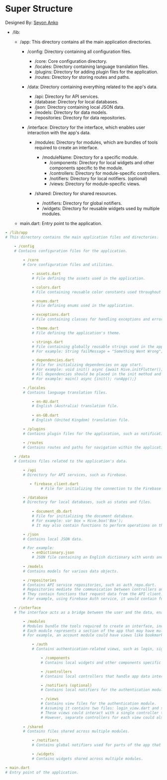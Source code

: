 # Super Structure

Designed By: [Seyon Anko](https://github.com/DrDejaVuNG)

- /lib:
    - /app:  This directory contains all the main application directories.
        - /config:  Directory containing all configuration files.
            - /core:  Core configuration directory.
            - /locales:  Directory containing language translation files.
            - /plugins:  Directory for adding plugin files for the application.
            - /routes:  Directory for storing routes and paths.
            
        - /data:  Directory containing everything related to the app's data.
            - /api:  Directory for API services.
            - /database:  Directory for local databases.
            - /json:  Directory containing local JSON data.
            - /models:  Directory for data models.
            - /repositories:  Directory for data repositories.
              
        - /interface:  Directory for the interface, which enables user interaction with the app's data.
            - /modules:  Directory for modules, which are bundles of tools required to create an interface.
                - /moduleName:  Directory for a specific module.
                    - /components:  Directory for local widgets and other components specific to the module.
                    - /controllers:  Directory for module-specific controllers.
                    - /notifiers:  Directory for local notifiers. (optional)
                    - /views:  Directory for module-specific views.
                    
            - /shared:  Directory for shared resources.
                - /notifiers:  Directory for global notifiers.
                - /widgets:  Directory for reusable widgets used by multiple modules.

    - main.dart: Entry point to the application.

```yaml
- /lib/app  
# This directory contains the main application files and directories.

    - /config
    # Contains configuration files for the application.
    
        - /core
        # Core configuration files and utilities.

            - assets.dart
            # File defining the assets used in the application.

            - colors.dart
            # File containing reusable color constants used throughout the application.

            - enums.dart
            # File defining enums used in the application.

            - exceptions.dart
            # File containing classes for handling exceptions and errors.

            - theme.dart
            # File defining the application's theme.

            - strings.dart
            # File containing globally reusable strings used in the application.
            # For example: String failMessage = "Something Went Wrong";

            - dependencies.dart
            # File for initializing dependencies on app start.
            # For example: void init() async {await Hive.initFlutter(); await Hive.openBox('Box');}
            # All dependencies should be placed in the init method and then used in the main function.
            # For example: main() async {init(); runApp();}

        - /locales
        # Contains language translation files.

            - en-AU.dart
            # English (Australia) translation file.
            
            - en-GB.dart
            # English (United Kingdom) translation file.

        - /plugins
        # Contains plugin files for the application, such as notifications.dart.

        - /routes
        # Contains routes and paths for navigation within the application.
        
    - /data
    # Contains files related to the application's data.

        - /api
        # Directory for API services, such as Firebase.

           - firebase_client.dart
                # File for initializing the connection to the Firebase API client.

        - /database
        # Directory for local databases, such as states and files.
        
            - document_db.dart
            # File for initializing the document database.
            # For example: var box = Hive.box('Box');
            # It may also contain functions to perform operations on the database instance.

        - /json
        # Contains local JSON data.

        # For example:
            - enDictionary.json
            # JSON file containing an English dictionary with words and definitions.
        
        - /models
        # Contains models for various data objects.

        - /repositories
        # Contains API service repositories, such as auth_repo.dart.
        # Repositories mediate the communication between controllers and services.
        # They contain functions that request data from the API client.
        # For example, using Firebase Auth service, it would contain functions for email/password login and signup.

    - /interface
    # The interface acts as a bridge between the user and the data, enabling user interaction with the app.

        - /modules
        # Modules bundle the tools required to create an interface, including views, components, and controllers.
        # Each module represents a section of the app that may have multiple related views, components, etc.
        # For example, an account module could have views like bookmarks, friends, notifications, etc.

            - /auth
            # Contains authentication-related views, such as login, signup, forgot password, and enter OTP.

                - /components
                # Contains local widgets and other components specific to this module.

                - /controllers
                # Contains local controllers that handle app data interaction and state updates.

                - /notifiers (optional)
                # Contains local notifiers for the authentication module.

                - /views
                # Contains view files for the authentication module.
                # Assuming it contains two files: login_view.dart and signup_view.dart.
                # These views could interact with a single controller that updates the module state e.g currentUser.
                # However, separate controllers for each view could also be used.
                    
        - /shared
        # Contains files shared across multiple modules.

            - /notifiers
            # Contains global notifiers used for parts of the app that require global state, like themes and settings.

            - /widgets
            # Contains widgets shared across multiple modules.  

- main.dart  
# Entry point of the application.
```
